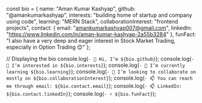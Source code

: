 const bio = {
    name: "Aman Kumar Kashyap",
    github: "@amankumarkashyap",
    interests: "building home of startup and company using code",
    learning: "MERN Stack",
    collaborationInterest: "frontend projects",
    contact: {
        email: "amankumarkashyap007@gmail.com",
        linkedIn: "https://www.linkedin.com/in/aman-kumar-kashyap-2a55b3284"
    },
    funFact: "I also have a very deep and eager interest in Stock Market Trading, especially in Option Trading 😊"
};

// Displaying the bio
console.log(`- 👋 Hi, I’m ${bio.github}`);
console.log(`- 👀 I’m interested in ${bio.interests}`);
console.log(`- 🌱 I’m currently learning ${bio.learning}`);
console.log(`- 💞️ I’m looking to collaborate on mostly on ${bio.collaborationInterest}`);
console.log(`- 📫 You can reach me through email: ${bio.contact.email}`);
console.log(`- 📫 LinkedIn: ${bio.contact.linkedIn}`);
console.log(`- ⚡ ${bio.funFact}`);
